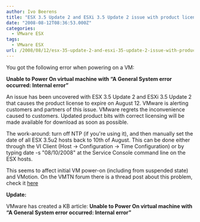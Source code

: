 ```yaml
---
author: Ivo Beerens
title: "ESX 3.5 Update 2 and ESXi 3.5 Update 2 issue with product license to expire"
date: "2008-08-12T08:36:53.000Z"
categories: 
  - VMware ESX
tags: 
  - VMware ESX
url: /2008/08/12/esx-35-update-2-and-esxi-35-update-2-issue-with-product-license-to-expire/
---
```


You got the following error when powering on a VM:

**Unable to Power On virtual machine with “A General System error occurred: Internal error”**

An issue has been uncovered with ESX 3.5 Update 2 and ESXi 3.5 Update 2 that causes the product license to expire on August 12. VMware is alerting customers and partners of this issue. VMware regrets the inconvenience caused to customers. Updated product bits with correct licensing will be made available for download as soon as possible.

 The work-around: turn off NTP (if you're using it), and then manually set the date of all ESX 3.5u2 hosts back to 10th of August. This can be done either through the VI Client (Host -> Configuration -> Time Configuration) or by typing date -s "08/10/2008" at the Service Console command line on the ESX hosts.

This seems to affect initial VM power-on (including from suspended state) and VMotion.
On the VMTN forum there is a thread post about this problem, check it [here](http://communities.VMware.com/thread/162377?tstart=0)

**Update:**

VMware has created a KB article: **Unable to Power On virtual machine with “A General System error occurred: Internal error”**



